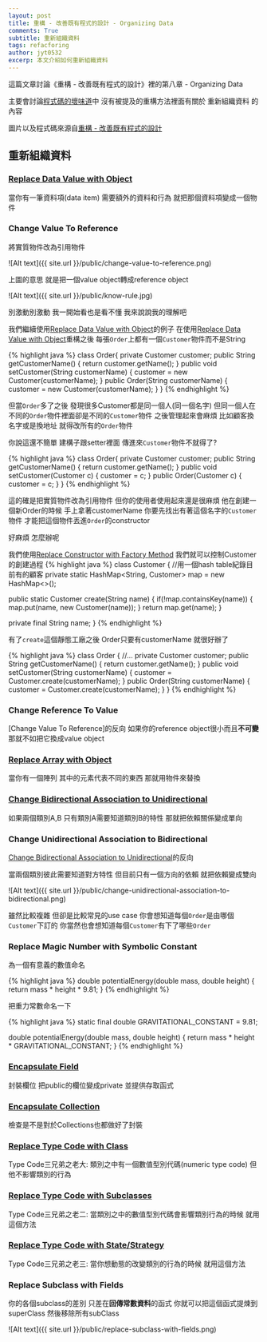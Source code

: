 ```yaml
---
layout: post
title: 重構 - 改善既有程式的設計 - Organizing Data
comments: True
subtitle: 重新組織資料
tags: refacforing
author: jyt0532
excerp: 本文介紹如何重新組織資料
---
```


這篇文章討論《重構 - 改善既有程式的設計》裡的第八章 - Organizing Data

主要會討論[程式碼的壞味道](/toc/refactoring/)中 沒有被提及的重構方法裡面有關於 重新組織資料 的內容

圖片以及程式碼來源自[重構 - 改善既有程式的設計](https://www.tenlong.com.tw/products/9789861547534)

## 重新組織資料

### [Replace Data Value with Object](/2020/04/10/primitive-obsession/#replace-data-value-with-object)

當你有一筆資料項(data item) 需要額外的資料和行為 就把那個資料項變成一個物件

### Change Value To Reference

將實質物件改為引用物件

![Alt text]({{ site.url }}/public/change-value-to-reference.png)

上圖的意思 就是把一個value object轉成reference object

![Alt text]({{ site.url }}/public/know-rule.jpg)

別激動別激動 我一開始看也是看不懂 我來說說我的理解吧

我們繼續使用[Replace Data Value with Object](#replace-data-value-with-object)的例子 在使用[Replace Data Value with Object](#replace-data-value-with-object)重構之後 
每張`Order`上都有一個`Customer`物件而不是String

{% highlight java %}
class Order{
  private Customer customer;
  public String getCustomerName() {
    return customer.getName();
  }
  public void setCustomer(String customerName) {
    customer = new Customer(customerName);
  }
  public Order(String customerName) {
    customer = new Customer(customerName);
  }
}
{% endhighlight %}

但當`Order`多了之後 發現很多Customer都是同一個人(同一個名字) 但同一個人在不同的`Order`物件裡面卻是不同的`Customer`物件 
之後管理起來會麻煩 比如顧客換名字或是換地址 就得改所有的`Order`物件


你說這還不簡單 建構子跟setter裡面 傳進來`Customer`物件不就得了?

{% highlight java %}
class Order{
  private Customer customer;
  public String getCustomerName() {
    return customer.getName();
  }
  public void setCustomer(Customer c) {
    customer = c;
  }
  public Order(Customer c) {
    customer = c;
  }
}
{% endhighlight %}

這的確是把實質物件改為引用物件 但你的使用者使用起來還是很麻煩 他在創建一個新Order的時候 手上拿著customerName 
你要先找出有著這個名字的`Customer`物件 才能把這個物件丟進`Order`的constructor 

好麻煩 怎麼辦呢

我們使用[Replace Constructor with Factory Method](/2020/04/19/making-method-calls-simpler/#replace-constructor-with-factory-method) 我們就可以控制Customer的創建過程
{% highlight java %}
class Customer {
  //用一個hash table紀錄目前有的顧客
  private static HashMap<String, Customer> map = new HashMap<>();
  
  public static Customer create(String name) {
    if(!map.containsKey(name)) {
      map.put(name, new Customer(name));
    }
    return map.get(name);
  }

  private final String name;
}
{% endhighlight %}

有了`create`這個靜態工廠之後 Order只要有customerName 就很好辦了

{% highlight java %}
class Order {
  //…
  private Customer customer;
  public String getCustomerName() {
      return customer.getName();
  }
  public void setCustomer(String customerName) {
    customer = Customer.create(customerName);
  }
  public Order(String customerName) {
    customer = Customer.create(customerName);
  }
}
{% endhighlight %}

### Change Reference To Value

[Change Value To Reference]的反向 如果你的reference object很小而且**不可變** 那就不如把它換成value object

### [Replace Array with Object](/2020/04/10/primitive-obsession/#replace-array-with-object)

當你有一個陣列 其中的元素代表不同的東西 那就用物件來替換

### [Change Bidirectional Association to Unidirectional](/2020/04/16/inappropriate-intimacy/#change-bidirectional-association-to-unidirectional)

如果兩個類別A,B 只有類別A需要知道類別B的特性 那就把依賴關係變成單向

### Change Unidirectional Association to Bidirectional

[Change Bidirectional Association to Unidirectional](#change-bidirectional-association-to-unidirectional)的反向

當兩個類別彼此需要知道對方特性 但目前只有一個方向的依賴 就把依賴變成雙向

![Alt text]({{ site.url }}/public/change-unidirectional-association-to-bidirectional.png)

雖然比較複雜 但卻是比較常見的use case 你會想知道每個`Order`是由哪個`Customer`下訂的 你當然也會想知道每個`Customer`有下了哪些`Order`

### Replace Magic Number with Symbolic Constant

為一個有意義的數值命名

{% highlight java %}
double potentialEnergy(double mass, double height) {
  return mass * height * 9.81;
}
{% endhighlight %}

把重力常數命名一下

{% highlight java %}
static final double GRAVITATIONAL_CONSTANT = 9.81;

double potentialEnergy(double mass, double height) {
  return mass * height * GRAVITATIONAL_CONSTANT;
}
{% endhighlight %}

### [Encapsulate Field](/2020/04/16/data-class/#encapsulate-field)

封裝欄位 把public的欄位變成private 並提供存取函式

### [Encapsulate Collection](/2020/04/16/data-class/#encapsulate-collection)

檢查是不是對於Collections也都做好了封裝

### [Replace Type Code with Class](/2020/04/10/primitive-obsession/#replace-type-code-with-class)

Type Code三兄弟之老大: 類別之中有一個數值型別代碼(numeric type code) 但他不影響類別的行為

### [Replace Type Code with Subclasses](/2020/04/10/primitive-obsession/#replace-type-code-with-subclasses)

Type Code三兄弟之老二: 當類別之中的數值型別代碼會影響類別行為的時候 就用這個方法

### [Replace Type Code with State/Strategy](/2020/04/10/primitive-obsession/#replace-type-code-with-statestrategy)

Type Code三兄弟之老三: 當你想動態的改變類別的行為的時候 就用這個方法

### Replace Subclass with Fields

你的各個subclass的差別 只差在**回傳常數資料**的函式 你就可以把這個函式提煉到superClass 然後移除所有subClass

![Alt text]({{ site.url }}/public/replace-subclass-with-fields.png)


